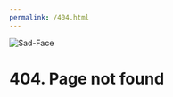 ```yaml
---
permalink: /404.html
---
```



![Sad-Face](https://www.publicdomainpictures.net/pictures/260000/velka/sad-face-15274802296gA.jpg)

# 404. Page not found